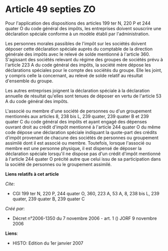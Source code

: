# Article 49 septies ZO

Pour l'application des dispositions des articles 199 ter N, 220 P et 244 quater O du code général des impôts, les entreprises
doivent souscrire une déclaration spéciale conforme à un modèle établi par l'administration.

Les personnes morales passibles de l'impôt sur les sociétés doivent déposer cette déclaration spéciale auprès du comptable de
la direction générale des impôts avec le relevé de solde mentionné à l'article 360. S'agissant des sociétés relevant du
régime des groupes de sociétés prévu à l'article 223 A du code général des impôts, la société mère dépose les déclarations
spéciales pour le compte des sociétés du groupe. Elle les joint, y compris celle la concernant, au relevé de solde relatif au
résultat d'ensemble du groupe.

Les autres entreprises joignent la déclaration spéciale à la déclaration annuelle de résultat qu'elles sont tenues de déposer
en vertu de l'article 53 A du code général des impôts.

L'associé ou membre d'une société de personnes ou d'un groupement mentionnés aux articles 8, 238 bis L, 239 quater, 239
quater B et 239 quater C du code général des impôts et ayant engagé des dépenses ouvrant droit au crédit d'impôt mentionné à
l'article 244 quater O du même code dépose une déclaration spéciale indiquant la quote-part des crédits d'impôt provenant de
chacune des sociétés de personnes ou groupement assimilé dont il est associé ou membre. Toutefois, lorsque l'associé ou
membre est une personne physique, il est dispensé de déposer la déclaration spéciale lorsqu'il ne dispose pas d'un crédit
d'impôt mentionné à l'article 244 quater O précité autre que celui issu de sa participation dans la société de personnes ou
le groupement assimilé.

**Liens relatifs à cet article**

_Cite_:

  - CGI 199 ter N, 220 P, 244 quater O, 360, 223 A, 53 A, 8, 238 bis L, 239 quater, 239 quater B, 239 quater C

_Créé par_:

  - Décret n°2006-1350 du 7 novembre 2006 - art. 1 () JORF 9 novembre 2006

**Liens**:

  - HISTO: Edition du 1er janvier 2007
